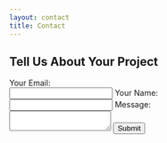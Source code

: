 ```yaml
---
layout: contact
title: Contact
---
```


## Tell Us About Your Project

<form accept-charset="UTF-8" action="https://formkeep.com/f/11be1a86b6d0" enctype="multipart/form-data" method="POST">
  <label for="email">Your Email:</label>
  <br>  
  <input type="email" name="email">
  <label for="name">Your Name:</label>
  <br>  
  <input type="text" name="name">
  <label for="message">Message:</label>
  <br> 
  <textarea id="message"></textarea>
  <input type="hidden" name="utf8" value="✓">
  <button type="submit">Submit</button>
</form>
